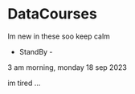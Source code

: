# DataCourses

Im new in these soo keep calm

- StandBy -

3 am morning, monday 18 sep 2023

im tired ...